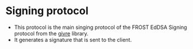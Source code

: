 # Signing protocol

- This protocol is the main singing protocol of the FROST EdDSA Signing protocol from the [givre](https://docs.rs/givre/latest/givre/index.html) library. 
- It generates a signature that is sent to the client.
